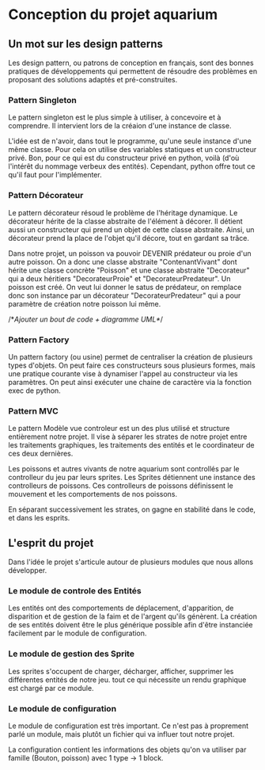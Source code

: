 # Conception du projet aquarium

## Un mot sur les design patterns

Les design pattern, ou patrons de conception en français, sont des bonnes pratiques de développements qui permettent de résoudre des problèmes en proposant des solutions adaptés et pré-construites. 

### Pattern Singleton

Le pattern singleton est le plus simple à utiliser, à concevoire et à comprendre. Il intervient lors de la créaion d'une instance de classe. 

L'idée est de n'avoir, dans tout le programme, qu'une seule instance d'une même classe. Pour cela on utilise des variables statiques et un constructeur privé. Bon, pour ce qui est du constructeur privé en python, voilà (d'où l'intérêt du nommage verbeux des entités). Cependant, python offre tout ce qu'il faut pour l'implémenter. 

### Pattern Décorateur 

Le pattern décorateur résoud le problème de l'héritage dynamique. Le décorateur hérite de la classe abstraite de l'élément à décorer. Il détient aussi un constructeur qui prend un objet de cette classe abstraite. Ainsi, un décorateur prend la place de l'objet qu'il décore, tout en gardant sa trâce. 

Dans notre projet, un poisson va pouvoir DEVENIR prédateur ou proie d'un autre poisson. On a donc une classe abstraite "ContenantVivant" dont hérite une classe concrète "Poisson" et une classe abstraite "Decorateur" qui a deux héritiers "DecorateurProie" et "DecorateurPredateur". Un poisson est créé. On veut lui donner le satus de prédateur, on remplace donc son instance par un décorateur "DecorateurPredateur" qui a pour paramètre de création notre poisson lui même. 

/\**Ajouter un bout de code + diagramme UML\**/

### Pattern Factory

Un pattern factory (ou usine) permet de centraliser la création de plusieurs types d'objets. On peut faire ces constructeurs sous plusieurs formes, mais une pratique courante vise à dynamiser l'appel au constructeur via les paramètres. On peut ainsi exécuter une chaine de caractère via la fonction exec de python. 

### Pattern MVC 

Le pattern Modèle vue controleur est un des plus utilisé et structure entièrement notre projet. Il vise à séparer les strates de notre projet entre les traitements graphiques, les traitements des entités et le coordinateur de ces deux dernières. 

Les poissons et autres vivants de notre aquarium sont controllés par le controlleur du jeu par leurs sprites. Les Sprites détiennent une instance des controlleurs de poissons. Ces controlleurs de poissons définissent le mouvement et les comportements de nos poissons. 

En séparant successivement les strates, on gagne en stabilité dans le code, et dans les esprits. 

## L'esprit du projet 

Dans l'idée le projet s'articule autour de plusieurs modules que nous allons développer. 

### Le module de controle des Entités

Les entités ont des comportements de déplacement, d'apparition, de disparition et de gestion de la faim et de l'argent qu'ils génèrent. La création de ses entités doivent être le plus générique possible afin d'être instanciée facilement par le module de configuration. 

### Le module de gestion des Sprite 

Les sprites s'occupent de charger, décharger, afficher, supprimer les différentes entités de notre jeu. tout ce qui nécessite un rendu graphique est chargé par ce module.

### Le module de configuration

Le module de configuration est très important. Ce n'est pas à proprement parlé un module, mais plutôt un fichier qui va influer tout notre projet. 

La configuration contient les informations des objets qu'on va utiliser par famille (Bouton, poisson) avec 1 type -> 1 block. 